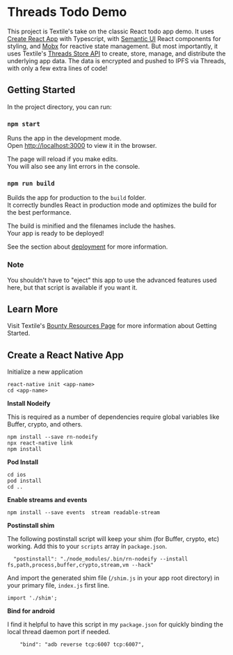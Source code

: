 # Threads Todo Demo

This project is Textile's take on the classic React todo app demo. It uses [Create React App](https://github.com/facebook/create-react-app) with Typescript, with [Semantic UI](https://react.semantic-ui.com) React components for styling, and [Mobx](https://mobx.js.org) for reactive state management. But most importantly, it uses Textile's [Threads Store API](https://github.com/textileio/js-threads-client) to create, store, manage, and distribute the underlying app data. The data is encrypted and pushed to IPFS via Threads, with only a few extra lines of code!


## Getting Started

In the project directory, you can run:

### `npm start`

Runs the app in the development mode.<br />
Open [http://localhost:3000](http://localhost:3000) to view it in the browser.

The page will reload if you make edits.<br />
You will also see any lint errors in the console.

### `npm run build`

Builds the app for production to the `build` folder.<br />
It correctly bundles React in production mode and optimizes the build for the best performance.

The build is minified and the filenames include the hashes.<br />
Your app is ready to be deployed!

See the section about [deployment](https://facebook.github.io/create-react-app/docs/deployment) for more information.

### Note

You shouldn't have to "eject" this app to use the advanced features used here, but that script is available if you want it.

## Learn More

Visit Textile's [Bounty Resources Page](https://blog.textile.io/ethden-2020-textile-bounty-resources/) for more information about Getting Started.

## Create a React Native App

Initialize a new application

```
react-native init <app-name>
cd <app-name>
```

**Install Nodeify**

This is required as a number of dependencies require global variables like Buffer, crypto, and others.

```
npm install --save rn-nodeify
npx react-native link
npm install
```

**Pod Install**

```
cd ios
pod install
cd ..
```

**Enable streams and events**

```
npm install --save events  stream readable-stream
```

**Postinstall shim**

The following postinstall script will keep your shim (for Buffer, crypto, etc) working. Add this to your `scripts` array in `package.json`.

```
  "postinstall": "./node_modules/.bin/rn-nodeify --install fs,path,process,buffer,crypto,stream,vm --hack"
```

And import the generated shim file (`/shim.js` in your app root directory) in your primary file, `index.js` first line.

```
import './shim';
```


**Bind for android**

I find it helpful to have this script in my `package.json` for quickly binding the local thread daemon port if needed.

```
    "bind": "adb reverse tcp:6007 tcp:6007",
```
